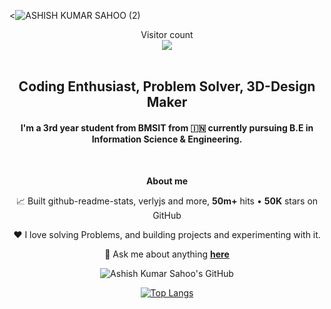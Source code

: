 <![ASHISH KUMAR SAHOO (2)](https://github.com/user-attachments/assets/f0b07551-f926-4349-9457-7e9e15766710)

<div align="center">
  Visitor count<br>
  <img src="https://profile-counter.glitch.me/darksparks474/count.svg" />
</div>

<br />

<div align="center">
  <h2>Coding Enthusiast, Problem Solver, 3D-Design Maker</h2>

  <h4>
    I'm a 3rd year student from BMSIT from 🇮🇳 currently pursuing B.E in Information Science & Engineering.
  </h4>
</div>

<br/>

<div align="center">
  <p><strong>About me</strong></p>

   📈 Built github-readme-stats, verlyjs and more, **50m+** hits • **50K** stars on GitHub

   ❤️ I love solving Problems, and building projects and experimenting with it.

   💬 Ask me about anything [**here**](mailto:ashish10112093@gmail.com)

  ![Ashish Kumar Sahoo's GitHub](https://github-readme-stats.vercel.app/api?username=darksparks474&show=reviews,discussions_started,discussions_answered,prs_merged,prs_merged_percentage&theme=radical)

  [![Top Langs](https://github-readme-stats.vercel.app/api/top-langs/?username=darksparks474)](https://github.com/anuraghazra/github-readme-stats)
</div>

<br />
<br />

